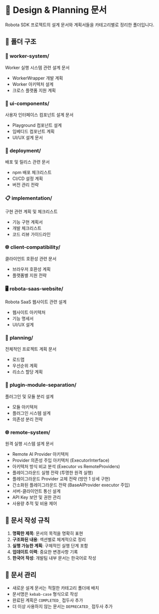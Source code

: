 # 🎨 Design & Planning 문서

Robota SDK 프로젝트의 설계 문서와 계획서들을 카테고리별로 정리한 폴더입니다.

## 📁 폴더 구조

### 🔧 **worker-system/**
Worker 실행 시스템 관련 설계 문서
- WorkerWrapper 개발 계획
- Worker 아키텍처 설계
- 크로스 플랫폼 지원 계획

### 🎨 **ui-components/**
사용자 인터페이스 컴포넌트 설계 문서
- Playground 컴포넌트 설계
- 임베디드 컴포넌트 계획
- UI/UX 설계 문서

### 🚀 **deployment/**
배포 및 릴리스 관련 문서
- npm 배포 체크리스트
- CI/CD 설정 계획
- 버전 관리 전략

### 📋 **implementation/**
구현 관련 계획 및 체크리스트
- 기능 구현 계획서
- 개발 체크리스트
- 코드 리뷰 가이드라인

### 🌐 **client-compatibility/**
클라이언트 호환성 관련 문서
- 브라우저 호환성 계획
- 플랫폼별 지원 전략

### 🖥️ **robota-saas-website/**
Robota SaaS 웹사이트 관련 설계
- 웹사이트 아키텍처
- 기능 명세서
- UI/UX 설계

### 📝 **planning/**
전체적인 프로젝트 계획 문서
- 로드맵
- 우선순위 계획
- 리소스 할당 계획

### 🔌 **plugin-module-separation/**
플러그인 및 모듈 분리 설계
- 모듈 아키텍처
- 플러그인 시스템 설계
- 의존성 분리 전략

### 🌐 **remote-system/**
원격 실행 시스템 설계 문서
- Remote AI Provider 아키텍처
- Provider 의존성 주입 아키텍처 (ExecutorInterface)
- 아키텍처 방식 비교 분석 (Executor vs RemoteProviders)
- 플레이그라운드 실행 전략 (투명한 원격 실행)
- 플레이그라운드 Provider 교체 전략 (방안 1 상세 구현)
- 간소화된 플레이그라운드 전략 (BaseAIProvider executor 주입)
- 서버-클라이언트 통신 설계
- API Key 보안 및 권한 관리
- 사용량 추적 및 비용 제어

## 📝 문서 작성 규칙

1. **명확한 제목**: 문서의 목적을 명확히 표현
2. **구조화된 내용**: 섹션별로 체계적으로 정리
3. **실행 가능한 계획**: 구체적인 실행 단계 포함
4. **업데이트 이력**: 중요한 변경사항 기록
5. **한국어 작성**: 개발팀 내부 문서는 한국어로 작성

## 🔄 문서 관리

- 새로운 설계 문서는 적절한 카테고리 폴더에 배치
- 문서명은 `kebab-case` 형식으로 작성
- 완료된 계획은 `COMPLETED_` 접두사 추가
- 더 이상 사용하지 않는 문서는 `DEPRECATED_` 접두사 추가 